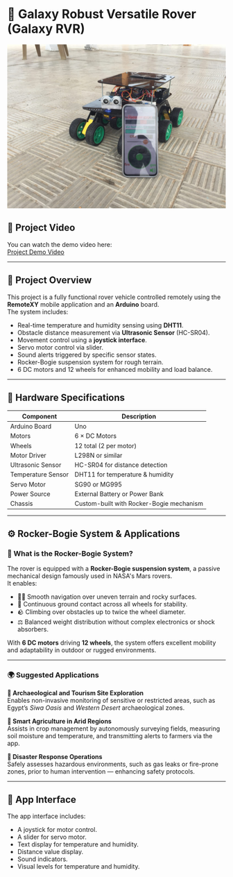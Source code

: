 # 🚀 Galaxy Robust Versatile Rover (Galaxy RVR)

![Rover Image](https://github.com/abdallah3z22/Rover-Vehicle-project/blob/main/media/Galaxy%20RVR%209.jpg)
## 🎥 Project Video

You can watch the demo video here:  
[Project Demo Video](https://drive.google.com/file/d/1LpjWG3qay0_qdufBdIlzgO6Jy-xcpyDJ/view?usp=drivesdk)

---

## 📌 Project Overview

This project is a fully functional rover vehicle controlled remotely using the **RemoteXY** mobile application and an **Arduino** board.  
The system includes:

- Real-time temperature and humidity sensing using **DHT11**.
- Obstacle distance measurement via **Ultrasonic Sensor** (HC-SR04).
- Movement control using a **joystick interface**.
- Servo motor control via slider.
- Sound alerts triggered by specific sensor states.
- Rocker-Bogie suspension system for rough terrain.
- 6 DC motors and 12 wheels for enhanced mobility and load balance.

---

## 🔩 Hardware Specifications

| Component         | Description                              |
|-------------------|------------------------------------------|
| Arduino Board     | Uno                                      |
| Motors            | 6 × DC Motors                            |
| Wheels            | 12 total (2 per motor)                   |
| Motor Driver      | L298N or similar                         |
| Ultrasonic Sensor | HC-SR04 for distance detection           |
| Temperature Sensor| DHT11 for temperature & humidity         |
| Servo Motor       | SG90 or MG995                            |
| Power Source      | External Battery or Power Bank           |
| Chassis           | Custom-built with Rocker-Bogie mechanism |

---

## ⚙️ Rocker-Bogie System & Applications

### 🛞 What is the Rocker-Bogie System?

The rover is equipped with a **Rocker-Bogie suspension system**, a passive mechanical design famously used in NASA's Mars rovers.  
It enables:

- 🧗‍♂️ Smooth navigation over uneven terrain and rocky surfaces.  
- 🔄 Continuous ground contact across all wheels for stability.  
- 🪨 Climbing over obstacles up to twice the wheel diameter.  
- ⚖️ Balanced weight distribution without complex electronics or shock absorbers.

With **6 DC motors** driving **12 wheels**, the system offers excellent mobility and adaptability in outdoor or rugged environments.

---

### 🌍 Suggested Applications

 **🗿 Archaeological and Tourism Site Exploration**  
   Enables non-invasive monitoring of sensitive or restricted areas, such as Egypt’s *Siwa Oasis* and *Western Desert* archaeological zones.

 **🌾 Smart Agriculture in Arid Regions**  
   Assists in crop management by autonomously surveying fields, measuring soil moisture and temperature, and transmitting alerts to farmers via the app.

 **🚨 Disaster Response Operations**  
   Safely assesses hazardous environments, such as gas leaks or fire-prone zones, prior to human intervention — enhancing safety protocols.

---

## 📲 App Interface

The app interface includes:
- A joystick for motor control.
- A slider for servo motor.
- Text display for temperature and humidity.
- Distance value display.
- Sound indicators.
- Visual levels for temperature and humidity.

